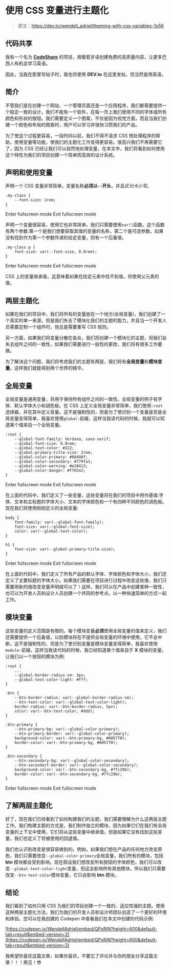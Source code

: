 # 使用 CSS 变量进行主题化

> 原文：<https://dev.to/wendell_adriel/theming-with-css-variables-1o56>

## 代码共享

我有一个名为 **[CodeShare](https://codeshare.com.br)** 的项目，用葡萄牙语创建免费的高质量内容，让更多巴西人有机会学习英语。

因此，当我在那里写帖子时，我也将使用 **DEV.to** 在这里发帖，但当然是用英语。

## 简介

不管我们是在创建一个网站、一个管理页面还是一个应用程序，我们都需要提供一个稳定一致的设计。我们不能有一个软件，在每一页上我们使用不同的字体或所有颜色和形状的按钮。我们需要定义一个图案，不仅是因为视觉方面，而且当我们创建一个颜色和布局的图案时，用户可以学习并很快习惯我们的产品。

为了使这个过程更容易，一段时间以前，我们不得不请求 CSS 预处理程序的帮助，使用变量等功能，使我们的主题化工作变得更容易。很高兴我们不再需要它了，因为 CSS 已经让我们可以自然地处理变量，在本文中，我们将看到如何使用这个特性为我们的项目创建一个简单而高效的设计系统。

## 声明和使用变量

声明一个 CSS 变量非常简单。变量名称**必须以`--`开头**，并且*区分大小写*。

```
.my-class {
    --font-size: 1rem;
} 
```

Enter fullscreen mode Exit fullscreen mode

声明一个变量很容易，使用它也非常简单。我们只需要使用`var()`函数。这个函数有两个参数:第一个是我们想要获取其值的变量的名称，第二个是可选参数，如果没有找到作为第一个参数传递的给定变量，则有一个后备值。

```
.my-class p {
    font-size: var(--font-size, 0.8rem);
} 
```

Enter fullscreen mode Exit fullscreen mode

CSS 上的变量继承值，这意味着如果在给定元素中找不到值，将使用父元素的值。

## 两层主题化

如果在我们的项目中，我们将所有的变量放在一个地方(全局变量)，我们创建了一个真实的单一来源，但是我们失去了模块化我们的主题的能力，并且当一个开发人员需要定制一个组件时，他总是需要重写 CSS 规则。

另一方面，如果我们将变量分散在各处，我们将创建一个模块化的主题，但我们会失去组件之间的一致性，如果我们需要进行一般性的更改，我们将有很多工作要做。

为了解决这个问题，我们将考虑我们的主题有两层，我们将有**全局变量**和**模块变量**。这样我们就能得到两个世界的精华。

## 全局变量

全局变量是通用变量，将用于保持所有组件之间的一致性。全局变量的例子有字体、默认字体大小和调色板。在 CSS 上定义全局变量非常简单，我们使用`:root`选择器，并在其中定义变量。这不是强制性的，但是为了使识别一个变量是否是全局变量变得简单，我喜欢使用`global-`前缀，这样当我读代码的时候，我就可以知道某个值来自一个全局变量。

```
:root {
    --global-font-family: Verdana, sans-serif;
    --global-font-size: 0.8rem;
    --global-text-color: #222;
    --global-primary-title-size: 2rem;
    --global-color-primary: #88498f;
    --global-color-secondary: #779fa1;
    --global-color-warning: #e28413;
    --global-color-danger: #ff6542;
} 
```

Enter fullscreen mode Exit fullscreen mode

在上面的代码中，我们定义了一些变量，这些变量将在我们的项目中用作基值:字体、文本和主标题的字体大小、文本的字体颜色和一个有四种不同颜色的调色板。现在我们将使用刚刚定义的全局变量:

```
body {
    font-family: var(--global-font-family);
    font-size: var(--global-font-size);
    color: var(--global-text-color);
}

h1 {
    font-size: var(--global-primary-title-size);
} 
```

Enter fullscreen mode Exit fullscreen mode

在上面的代码中，我们定义了所有产品的默认字体、字体颜色和字体大小，我们还定义了主要标题的字体大小。如果我们需要在项目进行过程中改变这些值，我们只需要用新的值改变变量声明就可以了！这样，我们可以在产品中创建某种一致性，也可以为开发人员和设计人员创建一个共同的参考点，以一种快速简单的方式一起工作。

## 模块变量

这些变量的定义范围是有限的。每个模块变量**必须**使用全局变量的值来定义，我们还需要提供一个后备值，以防模块将在不提供全局变量的环境中使用，它不会中断。这不是强制性的，但是为了使识别变量是模块变量变得简单，我喜欢使用`module-`前缀，这样当我读代码的时候，我已经知道某个值来自于 **X** 模块的变量。让我们以一个按钮的模块为例:

```
:root {
    ...
    --global-border-radius-sm: 3px;
    --global-text-color-light: #fff;
}

.btn {
    --btn-border-radius: var(--global-border-radius-sm);
    --btn-text-color: var(--global-text-color-light);
    border-radius: var(--btn-border-radius, 5px);
    color: var(--btn-text-color, #ddd);
}

.btn-primary {
    --btn-primary-bg: var(--global-color-primary);
    --btn-primary-border: var(--global-color-primary);
    background-color: var(--btn-primary-bg, #605770);
    border-color: var(--btn-primary-bg, #605770);
}

.btn-secondary {
    --btn-secondary-bg: var(--global-color-secondary);
    --btn-secondart-border: var(--global-color-secondary);
    background-color: var(--btn-secondary-bg, #7fc29b);
    border-color: var(--btn-secondary-bg, #7fc29b);
} 
```

Enter fullscreen mode Exit fullscreen mode

## 了解两层主题化

好了，现在我们已经看到了如何构建我们的主题，我们需要理解为什么这两层主题工作。我们构建主题的方式是，我们制作独立的模块，因为如果它们在我们有全局变量的上下文中使用，它们将从这些变量中继承值，但是如果它没有找到这些变量，我们也定义了将被使用的回退值。

我们也认识到改变是很容易做到的。例如，如果我们想在产品的任何地方改变原色，我们只需要改变`--global-color-primary`全局变量，我们所有的模块，包括 **btn** 模块都会受到影响。现在假设我们想改变所有按钮的字体颜色，我们可以改变`--global-text-color-light`变量，但这会影响所有其他模块，所以我们只需要改变`--btn-text-color`模块变量，它只会影响 **btn** 模块。

## 结论

我们看到了如何只用 CSS 为我们的项目创建一个一致的、适应性强的主题。使用这种两层主题化方法，我们为我们的开发人员和设计师团队创造了一个更好的环境和体验。您可以在我创建的 Codepen 中查看我们在本文中创建的代码示例:

[https://codepen.io/WendellAdriel/embed/QPxRjN?height=600&default-tab=result&embed-version=2](https://codepen.io/WendellAdriel/embed/QPxRjN?height=600&default-tab=result&embed-version=2)

我希望你喜欢这篇文章，如果你喜欢，不要忘了评论并与你的朋友分享这篇文章！！！再见！😎